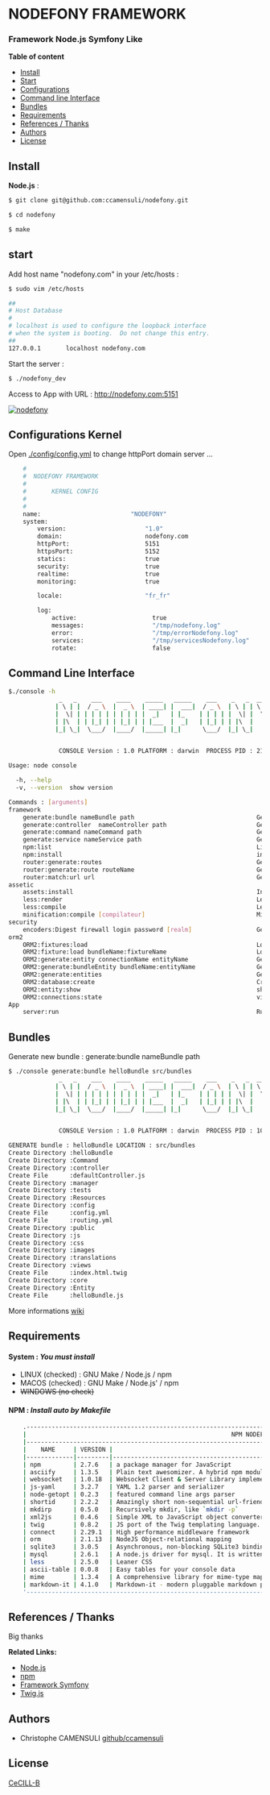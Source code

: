 # **NODEFONY FRAMEWORK**

###  **Framework Node.js Symfony Like** 


__Table of content__

- [Install](#install)
- [Start](#start) 
- [Configurations](#configurations) 
- [Command line Interface](#cli) 
- [Bundles](#bundles) 
- [Requirements](#requirements) 
- [References / Thanks](#references--thanks)
- [Authors](#authors)
- [License](#license)

## <a name="install"></a>Install

**Node.js** :

```bash
$ git clone git@github.com:ccamensuli/nodefony.git

$ cd nodefony

$ make
```

## <a name="start"></a>start

Add host name "nodefony.com" in your /etc/hosts  :
```bash
$ sudo vim /etc/hosts

##
# Host Database
#
# localhost is used to configure the loopback interface
# when the system is booting.  Do not change this entry.
##
127.0.0.1       localhost nodefony.com 

```

Start the server :
```bash
$ ./nodefony_dev
```

Access to App with URL : http://nodefony.com:5151

[![nodefony](https://raw.githubusercontent.com/ccamensuli/nodefony/master/src/nodefony/doc/login.png)](https://github.com/ccamensuli/nodefony)

## <a name="configurations"></a>Configurations Kernel
Open [./config/config.yml](https://github.com/ccamensuli/nodefony/blob/master/src/nodefony/config/config.yml)  to change httpPort  domain server ...
```bash
	#
	#  NODEFONY FRAMEWORK 
	#
	#       KERNEL CONFIG
	#
	#
	name:                         "NODEFONY"
	system:                         
  		version:                      "1.0"
  		domain:                       nodefony.com
  		httpPort:                     5151
  		httpsPort:                    5152
  		statics:                      true
  		security:                     true
  		realtime:                     true
  		monitoring:                   true

  		locale:                       "fr_fr"   

  		log:
    		active:                     true
    		messages:                   "/tmp/nodefony.log"
    		error:                      "/tmp/errorNodefony.log"
    		services:                   "/tmp/servicesNodefony.log"
    		rotate:                     false

```

## <a name="cli"></a>Command Line Interface
```bash
$./console -h
              _   _    ___    ____    _____   _____    ___    _   _  __   __
             | \ | |  / _ \  |  _ \  | ____| |  ___|  / _ \  | \ | | \ \ / /
             |  \| | | | | | | | | | |  _|   | |_    | | | | |  \| |  \ V / 
             | |\  | | |_| | | |_| | | |___  |  _|   | |_| | | |\  |   | |  
             |_| \_|  \___/  |____/  |_____| |_|      \___/  |_| \_|   |_|  
                                                                            

		      CONSOLE Version : 1.0 PLATFORM : darwin  PROCESS PID : 21553

Usage: node console

  -h, --help     
  -v, --version  show version

Commands : [arguments]
framework
	generate:bundle nameBundle path                                  Generate a Bundle directory in path directory
	generate:controller  nameController path                         Generate a controller js file in bundle path
	generate:command nameCommand path                                Generate a command js file in bundle path
	generate:service nameService path                                Generate a service js file in bundle path
	npm:list                                                         List all installed packages 
	npm:install                                                      install all framework packages
	router:generate:routes                                           Generate all routes
	router:generate:route routeName                                  Generate one route
	router:match:url url                                             Get route who match url 
assetic
	assets:install                                                   Installs bundles web assets under a public web directory 
	less:render                                                      Less CSS compilateur 
	less:compile                                                     Less CSS compilateur 
	minification:compile [compilateur]                               Minificaton javascript compilateur : google / yahoo
security
	encoders:Digest firewall login password [realm]                  Generate encoding keys digest MD5
orm2
	ORM2:fixtures:load                                               Load data fixtures to your database
	ORM2:fixture:load bundleName:fixtureName                         Load a specific data fixture to your database
	ORM2:generate:entity connectionName entityName                   Generate an Entity
	ORM2:generate:bundleEntity bundleName:entityName                 Generate Bundle Entity
	ORM2:generate:entities                                           Generate All Entities
	ORM2:database:create                                             Create a database
	ORM2:entity:show                                                 show  Entities
	ORM2:connections:state                                           view  connections states
App
	server:run                                                       Run Application

```

## <a name="bundles"></a>Bundles
Generate new bundle :    generate:bundle nameBundle path
       
```bash
$ ./console generate:bundle helloBundle src/bundles
              _   _    ___    ____    _____   _____    ___    _   _  __   __
             | \ | |  / _ \  |  _ \  | ____| |  ___|  / _ \  | \ | | \ \ / /
             |  \| | | | | | | | | | |  _|   | |_    | | | | |  \| |  \ V / 
             | |\  | | |_| | | |_| | | |___  |  _|   | |_| | | |\  |   | |  
             |_| \_|  \___/  |____/  |_____| |_|      \___/  |_| \_|   |_|  
                                                                            

		      CONSOLE Version : 1.0 PLATFORM : darwin  PROCESS PID : 1069

GENERATE bundle : helloBundle LOCATION : src/bundles
Create Directory :helloBundle
Create Directory :Command
Create Directory :controller
Create File      :defaultController.js
Create Directory :manager
Create Directory :tests
Create Directory :Resources
Create Directory :config
Create File      :config.yml
Create File      :routing.yml
Create Directory :public
Create Directory :js
Create Directory :css
Create Directory :images
Create Directory :translations
Create Directory :views
Create File      :index.html.twig
Create Directory :core
Create Directory :Entity
Create File      :helloBundle.js
```
More informations [wiki](https://github.com/ccamensuli/nodefony/wiki#bundles) 
	 

## <a name="requirements"></a>Requirements
#### System : *You must install*  
- LINUX (checked)  : GNU Make / Node.js / npm 
- MACOS (checked)  : GNU Make / Node.js' / npm 
- ~~WINDOWS (no check)~~
#### NPM : *Install auto by Makefile*
```bash
	.----------------------------------------------------------------------------------------------------------------------------------------.
	|                                                         NPM NODEFONY PACKAGES                                                          |
	|----------------------------------------------------------------------------------------------------------------------------------------|
	|    NAME     | VERSION |                                                  DESCRIPTION                                                   |
	|-------------|---------|----------------------------------------------------------------------------------------------------------------|
	| npm         | 2.7.6   | a package manager for JavaScript                                                                               |
	| asciify     | 1.3.5   | Plain text awesomizer. A hybrid npm module and CLI for turning plain text into ascii art.                      |
	| websocket   | 1.0.18  | Websocket Client & Server Library implementing the WebSocket protocol as specified in RFC 6455.                |
	| js-yaml     | 3.2.7   | YAML 1.2 parser and serializer                                                                                 |
	| node-getopt | 0.2.3   | featured command line args parser                                                                              |
	| shortid     | 2.2.2   | Amazingly short non-sequential url-friendly unique id generator.                                               |
	| mkdirp      | 0.5.0   | Recursively mkdir, like `mkdir -p`                                                                             |
	| xml2js      | 0.4.6   | Simple XML to JavaScript object converter.                                                                     |
	| twig        | 0.8.2   | JS port of the Twig templating language.                                                                       |
	| connect     | 2.29.1  | High performance middleware framework                                                                          |
	| orm         | 2.1.13  | NodeJS Object-relational mapping                                                                               |
	| sqlite3     | 3.0.5   | Asynchronous, non-blocking SQLite3 bindings                                                                    |
	| mysql       | 2.6.1   | A node.js driver for mysql. It is written in JavaScript, does not require compiling, and is 100% MIT licensed. |
	| less        | 2.5.0   | Leaner CSS                                                                                                     |
	| ascii-table | 0.0.8   | Easy tables for your console data                                                                              |
	| mime        | 1.3.4   | A comprehensive library for mime-type mapping                                                                  |
	| markdown-it | 4.1.0   | Markdown-it - modern pluggable markdown parser.                                                                |
	'----------------------------------------------------------------------------------------------------------------------------------------'
```
## <a name="references--thanks"></a>References / Thanks
Big thanks 

**Related Links:**
- [Node.js](https://nodejs.org/)
- [npm](https://www.npmjs.com/)
- [Framework Symfony](http://symfony.com/)
- [Twig.js](https://github.com/justjohn/twig.js/wiki)

## <a name="authors"></a>Authors

- Christophe CAMENSULI  [github/ccamensuli](https://github.com/ccamensuli)

##  <a name="license"></a>License

[CeCILL-B](https://github.com/ccamensuli/nodefony/blob/master/LICENSE)



